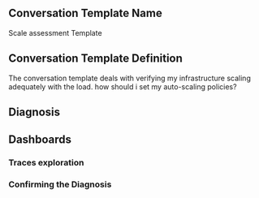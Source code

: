 ## Conversation Template Name
Scale assessment Template

## Conversation Template Definition
The conversation template deals with verifying my infrastructure scaling adequately with the load. how should i set my auto-scaling policies?

## Diagnosis

## Dashboards

### Traces exploration

### Confirming the Diagnosis
